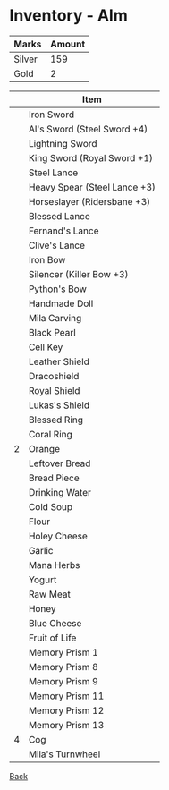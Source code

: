 # Inventory - Alm

| Marks  | Amount |
| ------ | ------ |
| Silver | 159    |
| Gold   | 2      |

| <!-- --> | Item                         |
| -------- | ---------------------------- |
|          | Iron Sword                   |
|          | Al's Sword (Steel Sword +4)  |
|          | Lightning Sword              |
|          | King Sword (Royal Sword +1)  |
|          | Steel Lance                  |
|          | Heavy Spear (Steel Lance +3) |
|          | Horseslayer (Ridersbane +3)  |
|          | Blessed Lance                |
|          | Fernand's Lance              |
|          | Clive's Lance                |
|          | Iron Bow                     |
|          | Silencer (Killer Bow +3)     |
|          | Python's Bow                 |
|          | Handmade Doll                |
|          | Mila Carving                 |
|          | Black Pearl                  |
|          | Cell Key                     |
|          | Leather Shield               |
|          | Dracoshield                  |
|          | Royal Shield                 |
|          | Lukas's Shield               |
|          | Blessed Ring                 |
|          | Coral Ring                   |
| 2        | Orange                       |
|          | Leftover Bread               |
|          | Bread Piece                  |
|          | Drinking Water               |
|          | Cold Soup                    |
|          | Flour                        |
|          | Holey Cheese                 |
|          | Garlic                       |
|          | Mana Herbs                   |
|          | Yogurt                       |
|          | Raw Meat                     |
|          | Honey                        |
|          | Blue Cheese                  |
|          | Fruit of Life                |
|          | Memory Prism 1               |
|          | Memory Prism 8               |
|          | Memory Prism 9               |
|          | Memory Prism 11              |
|          | Memory Prism 12              |
|          | Memory Prism 13              |
| 4        | Cog                          |
|          | Mila's Turnwheel             |

[Back](README.md)
